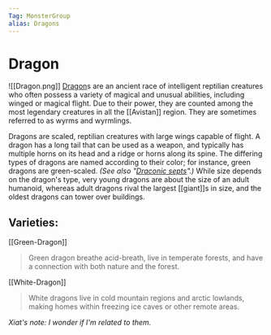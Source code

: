 ```yaml
---
Tag: MonsterGroup
alias: Dragons
---
```

# Dragon
![[Dragon.png]]
[Dragon](https://pathfinderwiki.com/wiki/Dragon)s are an ancient race of intelligent reptilian creatures who often possess a variety of magical and unusual abilities, including winged or magical flight. Due to their power, they are counted among the most legendary creatures in all the [[Avistan]] region. They are sometimes referred to as wyrms and wyrmlings.

Dragons are scaled, reptilian creatures with large wings capable of flight. A dragon has a long tail that can be used as a weapon, and typically has multiple horns on its head and a ridge or horns along its spine. The differing types of dragons are named according to their color; for instance, green dragons are green-scaled. _(See also "[Draconic septs](https://pathfinderwiki.com/wiki/Dragon#Draconic_septs)".)_ While size depends on the dragon's type, very young dragons are about the size of an adult humanoid, whereas adult dragons rival the largest [[giant]]s in size, and the oldest dragons can tower over buildings.

## Varieties:
[[Green-Dragon]]
> Green dragon breathe acid-breath, live in temperate forests, and have a connection with both nature and the forest. 

[[White-Dragon]]
>White dragons live in cold mountain regions and arctic lowlands, making homes within freezing ice caves or other remote areas. 

*Xiat's note: I wonder if I'm related to them.*
